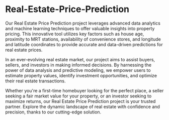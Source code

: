# Real-Estate-Price-Prediction

Our Real Estate Price Prediction project leverages advanced data analytics and machine learning techniques to offer valuable insights into property pricing. This innovative tool utilizes key factors such as house age, proximity to MRT stations, availability of convenience stores, and longitude and latitude coordinates to provide accurate and data-driven predictions for real estate prices.

In an ever-evolving real estate market, our project aims to assist buyers, sellers, and investors in making informed decisions. By harnessing the power of data analysis and predictive modeling, we empower users to estimate property values, identify investment opportunities, and optimize their real estate transactions.

Whether you're a first-time homebuyer looking for the perfect place, a seller seeking a fair market value for your property, or an investor seeking to maximize returns, our Real Estate Price Prediction project is your trusted partner. Explore the dynamic landscape of real estate with confidence and precision, thanks to our cutting-edge solution.
